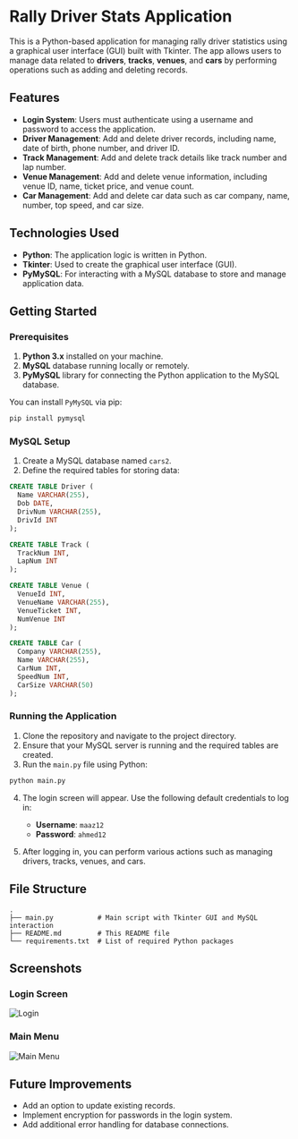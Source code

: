 # Rally Driver Stats Application

This is a Python-based application for managing rally driver statistics using a graphical user interface (GUI) built with Tkinter. The app allows users to manage data related to **drivers**, **tracks**, **venues**, and **cars** by performing operations such as adding and deleting records. 

## Features

- **Login System**: Users must authenticate using a username and password to access the application.
- **Driver Management**: Add and delete driver records, including name, date of birth, phone number, and driver ID.
- **Track Management**: Add and delete track details like track number and lap number.
- **Venue Management**: Add and delete venue information, including venue ID, name, ticket price, and venue count.
- **Car Management**: Add and delete car data such as car company, name, number, top speed, and car size.
  
## Technologies Used

- **Python**: The application logic is written in Python.
- **Tkinter**: Used to create the graphical user interface (GUI).
- **PyMySQL**: For interacting with a MySQL database to store and manage application data.

## Getting Started

### Prerequisites

1. **Python 3.x** installed on your machine.
2. **MySQL** database running locally or remotely.
3. **PyMySQL** library for connecting the Python application to the MySQL database.

You can install `PyMySQL` via pip:

```bash
pip install pymysql
```

### MySQL Setup

1. Create a MySQL database named `cars2`.
2. Define the required tables for storing data:

```sql
CREATE TABLE Driver (
  Name VARCHAR(255),
  Dob DATE,
  DrivNum VARCHAR(255),
  DrivId INT
);

CREATE TABLE Track (
  TrackNum INT,
  LapNum INT
);

CREATE TABLE Venue (
  VenueId INT,
  VenueName VARCHAR(255),
  VenueTicket INT,
  NumVenue INT
);

CREATE TABLE Car (
  Company VARCHAR(255),
  Name VARCHAR(255),
  CarNum INT,
  SpeedNum INT,
  CarSize VARCHAR(50)
);
```

### Running the Application

1. Clone the repository and navigate to the project directory.
2. Ensure that your MySQL server is running and the required tables are created.
3. Run the `main.py` file using Python:

```bash
python main.py
```

4. The login screen will appear. Use the following default credentials to log in:

    - **Username**: `maaz12`
    - **Password**: `ahmed12`

5. After logging in, you can perform various actions such as managing drivers, tracks, venues, and cars.

## File Structure

```plaintext
.
├── main.py           # Main script with Tkinter GUI and MySQL interaction
├── README.md         # This README file
└── requirements.txt  # List of required Python packages
```

## Screenshots

### Login Screen
![Login](path-to-login-screenshot)

### Main Menu
![Main Menu](path-to-main-menu-screenshot)

## Future Improvements

- Add an option to update existing records.
- Implement encryption for passwords in the login system.
- Add additional error handling for database connections.

